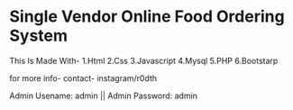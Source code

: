 # Single Vendor Online Food Ordering System
This Is Made With-
1.Html
2.Css
3.Javascript
4.Mysql
5.PHP
6.Bootstarp

for more info-
contact- instagram/r0dth



Admin Usename: admin
|| Admin Password: admin
